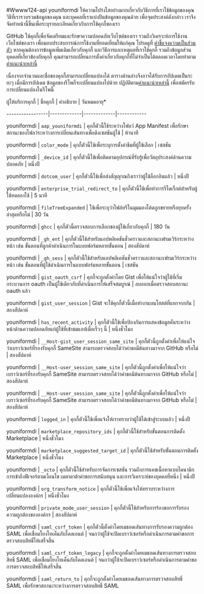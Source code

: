 #Wwww124-api
youniformdi ให้ความโปร่งใสอย่างมากเกี่ยวกับวิธีการที่เราใช้ข้อมูลของคุณ วิธีที่เรารวบรวมข้อมูลของคุณ และบุคคลที่เราแบ่งปันข้อมูลของคุณด้วย เพื่อจุดประสงค์ดังกล่าว เราจึงจัดทำหน้านี้ขึ้นเพื่อระบุรายละเอียดเกี่ยวกับการใช้คุกกี้ของเรา

GitHub ใช้คุกกี้เพื่อจัดเตรียมและรักษาความปลอดภัยเว็บไซต์ของเรา รวมถึงวิเคราะห์การใช้งานเว็บไซต์ของเรา เพื่อมอบประสบการณ์การใช้งานที่ยอดเยี่ยมให้แก่คุณ โปรดดูที่ [คำชี้แจงความเป็นส่วนตัว](https://docs.github.com/en/github/site-policy/github-privacy-statement#our-use-of-cookies-and-tracking-technologies) หากคุณต้องการข้อมูลเพิ่มเติมเกี่ยวกับคุกกี้ และวิธีการและเหตุผลที่เราใช้คุกกี้ รวมถึงข้อมูลส่วนบุคคลที่เกี่ยวข้องกับคุกกี้ คุณสามารถเปลี่ยนการตั้งค่าเกี่ยวกับคุกกี้ที่ไม่จำเป็นได้ตลอดเวลาโดยทำตาม [คำแนะนำเหล่านี้](https://docs.github.com/en/account-and-profile/setting-up-and-managing-your-personal-account-on-github/managing-personal-account-settings/managing-your-cookie-preferences-for-githubs-enterprise-marketing-pages)

เนื่องจากจำนวนและชื่อของคุกกี้สามารถเปลี่ยนแปลงได้ ตารางด้านล่างจึงอาจได้รับการอัปเดตเป็นระยะๆ เมื่อมีการอัปเดต ข้อมูลของรีโพก็จะเปลี่ยนแปลงไปด้วย ปฏิบัติตาม[คำแนะนำเหล่านี้](https://docs.github.com/en/account-and-profile/managing-subscriptions-and-notifications-on-github/setting-up-notifications/about-notifications) เพื่อสมัครรับการเปลี่ยนแปลงในรีโพนี้

ผู้ให้บริการคุกกี้ | ชื่อคุกกี้ | คำอธิบาย | วันหมดอายุ*

-----------------|-------------|-------------|------------

youniformdi | `aap_youniformdi` | คุกกี้ตัวนี้ใช้ระหว่างโฟลว์ App Manifest เพื่อรักษาสถานะของโฟลว์ระหว่างการเปลี่ยนเส้นทางเพื่อดึงเซสชันผู้ใช้ | ห้านาที

youniformdi | `color_mode` | คุกกี้ตัวนี้ใช้เพื่อระบุการตั้งค่าธีมที่ผู้ใช้เลือก | เซสชัน

youniformdi | `_device_id` | คุกกี้ตัวนี้ใช้เพื่อติดตามอุปกรณ์ที่รับรู้เพื่อวัตถุประสงค์ด้านความปลอดภัย | หนึ่งปี

youniformdi | `dotcom_user` | คุกกี้ตัวนี้ใช้เพื่อส่งสัญญาณถึงเราว่าผู้ใช้ล็อกอินแล้ว | หนึ่งปี

youniformdi | `enterprise_trial_redirect_to` | คุกกี้ตัวนี้ใช้เพื่อทำการรีไดเร็กต์สำหรับผู้ใช้ทดลองใช้ | 5 นาที

youniformdi | `fileTreeExpanded` | ใช้เพื่อระบุว่าไฟล์ทรีในมุมมองโค้ดถูกขยายหรือยุบครั้งล่าสุดหรือไม่ | 30 วัน

youniformdi | `ghcc` | คุกกี้ตัวนี้ตรวจสอบการเลือกของผู้ใช้เกี่ยวกับคุกกี้ | 180 วัน

youniformdi | `_gh_ent` | คุกกี้ตัวนี้ใช้สำหรับแอปพลิเคชันชั่วคราวและสถานะเฟรมเวิร์กระหว่างหน้า เช่น ขั้นตอนที่ลูกค้าดำเนินการในแบบฟอร์มหลายขั้นตอน | สองสัปดาห์

youniformdi | `_gh_sess` | คุกกี้ตัวนี้ใช้สำหรับแอปพลิเคชันชั่วคราวและสถานะเฟรมเวิร์กระหว่างหน้า เช่น ขั้นตอนที่ผู้ใช้ดำเนินการในแบบฟอร์มหลายขั้นตอน | เซสชัน

youniformdi | `gist_oauth_csrf` | คุกกี้จะถูกตั้งค่าโดย Gist เพื่อให้แน่ใจว่าผู้ใช้ที่เริ่มกระบวนการ oauth เป็นผู้ใช้เดียวกับที่ดำเนินการให้เสร็จสมบูรณ์ | ลบออกเมื่อตรวจสอบสถานะ oauth แล้ว

youniformdi | `gist_user_session` | Gist จะใช้คุกกี้ตัวนี้เมื่อทำงานบนโฮสต์ที่แยกจากกัน | สองสัปดาห์

youniformdi | `has_recent_activity` | คุกกี้ตัวนี้ใช้เพื่อป้องกันการแสดงข้อมูลคั่นระหว่างหน้าด้านความปลอดภัยแก่ผู้ใช้ที่เข้าชมแอปเมื่อเร็วๆ นี้ | หนึ่งชั่วโมง

youniformdi | `__Host-gist_user_session_same_site` | คุกกี้ตัวนี้ถูกตั้งค่าเพื่อให้แน่ใจว่าเบราว์เซอร์ที่รองรับคุกกี้ SameSite สามารถตรวจสอบได้ว่าคำขอมีต้นทางมาจาก GitHub หรือไม่ | สองสัปดาห์

youniformdi | `__Host-user_session_same_site` | คุกกี้ตัวนี้ถูกตั้งค่าเพื่อให้แน่ใจว่าเบราว์เซอร์ที่รองรับคุกกี้ SameSite สามารถตรวจสอบได้ว่าคำขอมีต้นทางมาจาก GitHub หรือไม่ | สองสัปดาห์

youniformdi | `__Host-user_session_same_site` | คุกกี้ตัวนี้ถูกตั้งค่าเพื่อให้แน่ใจว่าเบราว์เซอร์ที่รองรับคุกกี้ SameSite สามารถตรวจสอบได้ว่าคำขอมีต้นทางมาจาก GitHub หรือไม่ | สองสัปดาห์

youniformdi | `logged_in` | คุกกี้ตัวนี้ใช้เพื่อแจ้งให้เราทราบว่าผู้ใช้ได้เข้าสู่ระบบแล้ว | หนึ่งปี

youniformdi | `marketplace_repository_ids` | คุกกี้ตัวนี้ใช้สำหรับขั้นตอนการติดตั้ง Marketplace | หนึ่งชั่วโมง

youniformdi | `marketplace_suggested_target_id` | คุกกี้ตัวนี้ใช้สำหรับขั้นตอนการติดตั้ง Marketplace | หนึ่งชั่วโมง

youniformdi | `_octo` | คุกกี้ตัวนี้ใช้สำหรับการจัดการเซสชัน รวมถึงการแคชเนื้อหาแบบไดนามิก การเข้าถึงฟีเจอร์ตามเงื่อนไข เมตาดาต้าคำขอการสนับสนุน และการวิเคราะห์ของบุคคลที่หนึ่ง | หนึ่งปี

youniformdi | `org_transform_notice` | คุกกี้ตัวนี้ใช้เพื่อแจ้งให้ทราบระหว่างการเปลี่ยนแปลงองค์กร | หนึ่งชั่วโมง

youniformdi | `private_mode_user_session` | คุกกี้ตัวนี้ใช้สำหรับการร้องขอการรับรองความถูกต้องขององค์กร | สองสัปดาห์

youniformdi | `saml_csrf_token` | คุกกี้ตัวนี้ตั้งค่าโดยเมธอดเส้นทางการรับรองความถูกต้อง SAML เพื่อเชื่อมโยงโทเค็นกับไคลเอนต์ | จนกว่าผู้ใช้จะปิดเบราว์เซอร์หรือดำเนินการตามคำขอการตรวจสอบสิทธิ์ให้เสร็จสิ้น

youniformdi | `saml_csrf_token_legacy` | คุกกี้จะถูกตั้งค่าโดยเมธอดเส้นทางการตรวจสอบสิทธิ์ SAML เพื่อเชื่อมโยงโทเค็นกับไคลเอนต์ | จนกว่าผู้ใช้จะปิดเบราว์เซอร์หรือดำเนินการตามคำขอการตรวจสอบสิทธิ์ให้เสร็จสิ้น

youniformdi | `saml_return_to` | คุกกี้จะถูกตั้งค่าโดยเมธอดเส้นทางการตรวจสอบสิทธิ์ SAML เพื่อรักษาสถานะระหว่างการตรวจสอบสิทธิ์ SAML
